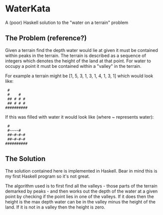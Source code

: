 # WaterKata
A (poor) Haskell solution to the "water on a terrain" problem

## The Problem (reference?)

Given a terrain find the depth water would lie at given it must be contained within peaks in the terrain. The terrain
is described as a sequence of integers which denotes the height of the land at that point. For water to occupy a point it
must be contained within a "valley" in the terrain.

For example a terrain might be [1, 5, 3, 1, 3, 1, 4, 1, 3, 1] which would look like:
```
 #    
 #    #
 ## # # #
 ## # # #
##########
```

If this was filled with water it would look like (where ~ represents water):
```
 #    
 #~~~~#
 ##~#~#~#
 ##~#~#~#
##########
```

## The Solution

The solution contained here is implemented in Haskell. Bear in mind this is my first Haskell program so it's not great.

The algorithm used is to first find all the valleys - those parts of the terrain demarked by peaks - and then works out the 
depth of the water at a given point by checking if the point lies in one of the valleys. If it does then the height is the 
max depth water can be in the valley minus the height of the land. If it is not in a valley then the height is zero.
